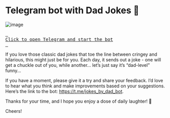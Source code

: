 # Telegram bot with Dad Jokes 👨

![image](https://user-images.githubusercontent.com/45464847/224510516-7f151ef4-0861-432b-9a91-ac727e929ce3.png)

[<kbd> <br> Click to open Telegram and start the bot <br> </kbd>](https://t.me/jokes_by_dad_bot)

If you love those classic dad jokes that toe the line between cringey and hilarious, this might just be for you. Each day, it sends out a joke - one will get a chuckle out of you, while another… let’s just say it’s “dad-level” funny…

If you have a moment, please give it a try and share your feedback. I’d love to hear what you think and make improvements based on your suggestions. Here’s the link to the bot: https://t.me/jokes_by_dad_bot.

Thanks for your time, and I hope you enjoy a dose of daily laughter! 🙌

Cheers!
